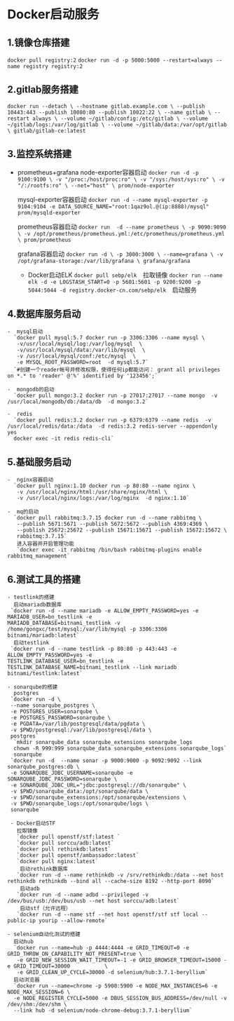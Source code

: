# Docker启动服务
## 1.镜像仓库搭建

  `docker pull registry:2`
  `docker run -d -p 5000:5000 --restart=always --name registry registry:2`

## 2.gitlab服务搭建

  `docker run --detach \
  --hostname gitlab.example.com \
  --publish 10443:443 --publish 10080:80 --publish 10022:22 \
  --name gitlab \
  --restart always \
  --volume ~/gitlab/config:/etc/gitlab \
  --volume ~/gitlab/logs:/var/log/gitlab \
  --volume ~/gitlab/data:/var/opt/gitlab \
  gitlab/gitlab-ce:latest`

## 3.监控系统搭建
  - prometheus+grafana
    node-exporter容器启动
    `docker run -d -p 9100:9100 \
      -v "/proc:/host/proc:ro" \
      -v "/sys:/host/sys:ro" \
      -v "/:/rootfs:ro" \
      --net="host" \
      prom/node-exporter`

    mysql-exporter容器启动
      `docker run -d --name mysql-exporter -p 9104:9104 -e
      DATA_SOURCE_NAME="root:1qaz9ol.@(ip:8888)/mysql" prom/mysqld-exporter`

    prometheus容器启动
      `docker run  -d --name prometheus \
      -p 9090:9090 \
      -v /opt/prometheus/prometheus.yml:/etc/prometheus/prometheus.yml  \
      prom/prometheus`

    grafana容器启动
     `docker run -d \
      -p 3000:3000 \
      --name=grafana \
      -v /opt/grafana-storage:/var/lib/grafana \
      grafana/grafana`

    - Docker启动ELK
       `docker pull sebp/elk`　拉取镜像
       `docker run --name elk -d -e LOGSTASH_START=0 -p 5601:5601 -p 9200:9200 -p 5044:5044 -d registry.docker-cn.com/sebp/elk`　启动服务

## 4.数据库服务启动
    -  mysql启动
      `docker pull mysql:5.7 docker run -p 3306:3306 --name mysql \
       -v/usr/local/mysql/log:/var/log/mysql  \
       -v/usr/local/mysql/data:/var/lib/mysql  \
       -v /usr/local/mysql/conf:/etc/mysql  \
       -e MYSQL_ROOT_PASSWORD=root  -d mysql:5.7`
      `#创建⼀个reader帐号并修改权限，使得任何ip都能访问： grant all privileges on *.* to 'reader' @'%' identified by '123456';`

    -  mongodb的启动
      `docker pull mongo:3.2 docker run -p 27017:27017 --name mongo  -v /usr/local/mongodb/db:/data/db  -d mongo:3.2`

    -  redis
      `docker pull redis:3.2 docker run -p 6379:6379 --name redis  -v /usr/local/redis/data:/data  -d redis:3.2 redis-server --appendonly yes
      docker exec -it redis redis-cli`

## 5.基础服务启动
    -  nginx容器启动
      `docker pull nginx:1.10 docker run -p 80:80 --name nginx \
       -v /usr/local/nginx/html:/usr/share/nginx/html \
       -v /usr/local/nginx/logs:/var/log/nginx  -d nginx:1.10`

    -  mq的启动
      `docker pull rabbitmq:3.7.15 docker run -d --name rabbitmq \
       --publish 5671:5671 --publish 5672:5672 --publish 4369:4369 \
       --publish 25672:25672 --publish 15671:15671 --publish 15672:15672 \
       rabbitmq:3.7.15`
       进⼊容器并开启管理功能
       `docker exec -it rabbitmq /bin/bash rabbitmq-plugins enable rabbitmq_management`

## 6.测试工具的搭建    
    - testlink的搭建
      启动mariadb数据库
     `docker run -d --name mariadb -e ALLOW_EMPTY_PASSWORD=yes -e MARIADB_USER=bn_testlink -e
    MARIADB_DATABASE=bitnami_testlink -v /home/gongxc/test/mysql:/var/lib/mysql -p 3306:3306
    bitnami/mariadb:latest`
      启动testlink
     `docker run -d --name testlink -p 80:80 -p 443:443 -e ALLOW_EMPTY_PASSWORD=yes -e
    TESTLINK_DATABASE_USER=bn_testlink -e TESTLINK_DATABASE_NAME=bitnami_testlink --link mariadb
    bitnami/testlink:latest`    

    - sonarqube的搭建
      postgres
     `docker run -d \
     --name sonarqube_postgres \
     -e POSTGRES_USER=sonarqube \
     -e POSTGRES_PASSWORD=sonarqube \
     -e PGDATA=/var/lib/postgresql/data/pgdata \
     -v $PWD/postgresql:/var/lib/postgresql/data \
     postgres`
      `mkdir sonarqube_data sonarqube_extensions sonarqube_logs
      chown -R 999:999 sonarqube_data sonarqube_extensions sonarqube_logs`
      sonarqube
     `docker run -d  --name sonar -p 9000:9000 -p 9092:9092 --link sonarqube_postgres:db \
     -e SONARQUBE_JDBC_USERNAME=sonarqube -e SONARQUBE_JDBC_PASSWORD=sonarqube \
     -e SONARQUBE_JDBC_URL="jdbc:postgresql://db/sonarqube" \
     -v $PWD/sonarqube_data:/opt/sonarqube/data \
     -v $PWD/sonarqube_extensions:/opt/sonarqube/extensions \
     -v $PWD/sonarqube_logs:/opt/sonarqube/logs \
     sonarqube`

     - Docker启动STF
       拉取镜像
       `docker pull openstf/stf:latest `  
       `docker pull sorccu/adb:latest`
       `docker pull rethinkdb:latest`
       `docker pull openstf/ambassador:latest`
       `docker pull nginx:latest`
        启动rethink数据库
       `docker run -d --name rethinkdb -v /srv/rethinkdb:/data --net host rethinkdb rethinkdb --bind all --cache-size 8192 --http-port 8090`
        启动adb
       `docker run -d --name adbd --privileged -v /dev/bus/usb:/dev/bus/usb --net host sorccu/adb:latest`
        启动stf（允许远程）
       `docker run -d --name stf --net host openstf/stf stf local --public-ip yourip --allow-remote`

    - selenium自动化测试的搭建
      启动hub
      `docker run --name=hub -p 4444:4444 -e GRID_TIMEOUT=0 -e GRID_THROW_ON_CAPABILITY_NOT_PRESENT=true \
       -e GRID_NEW_SESSION_WAIT_TIMEOUT=-1 -e GRID_BROWSER_TIMEOUT=15000 -e GRID_TIMEOUT=30000           \
       -e GRID_CLEAN_UP_CYCLE=30000 -d selenium/hub:3.7.1-beryllium`
      启动浏览器
      `docker run --name=chrome -p 5900:5900 -e NODE_MAX_INSTANCES=6 -e NODE_MAX_SESSION=6 \
      -e NODE_REGISTER_CYCLE=5000 -e DBUS_SESSION_BUS_ADDRESS=/dev/null -v /dev/shm:/dev/shm \
      --link hub -d selenium/node-chrome-debug:3.7.1-beryllium`
